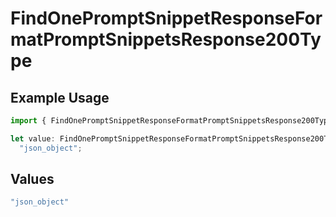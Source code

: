 # FindOnePromptSnippetResponseFormatPromptSnippetsResponse200Type

## Example Usage

```typescript
import { FindOnePromptSnippetResponseFormatPromptSnippetsResponse200Type } from "orq-poc-typescript-multi-env-version/models/operations";

let value: FindOnePromptSnippetResponseFormatPromptSnippetsResponse200Type =
  "json_object";
```

## Values

```typescript
"json_object"
```